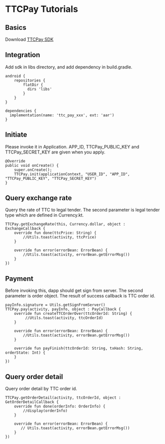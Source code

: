 # TTCPay Tutorials

## Basics

Download [TTCPay SDK](https://github.com/TTCECO/TTCSDK_Android/releases)

## Integration
Add sdk in libs directory, and add dependency in build.gradle.

```
android {
	repositories {
    	flatDir {
      	  dirs 'libs'
    	}
	}
}

dependencies {
  implementation(name: 'ttc_pay_xxx', ext: 'aar')
}

```
## Initiate
Please invoke it in Application. APP\_ID, TTCPay\_PUBLIC\_KEY and TTCPay\_SECRET\_KEY are given when you apply.

```
@Override
public void onCreate() {
    super.onCreate();
    TTCPay.init(applicationContext, "USER_ID", "APP_ID", "TTCPay_PUBLIC_KEY", "TTCPay_SECRET_KEY")
}
```
## Query exchange rate
Query the rate of TTC to legal tender. The second parameter is legal tender type which are defined in Currency.kt.

```
TTCPay.getExchangeRate(this, Currency.dollar, object : ExchangeCallback {
    override fun done(ttcPrice: String) {
        //Utils.toast(activity, ttcPrice)
    }

    override fun error(errorBean: ErrorBean) {
        //Utils.toast(activity, errorBean.getErrorMsg())
    }
})
```
## Payment
Before invoking this, dapp should get sign from server. The second parameter is order object. The result of success callback is TTC order id.

```
payInfo.signature = Utils.getSignFromServer()
TTCPay.pay(activity, payInfo, object : PayCallback {
    override fun createTTCOrderOver(ttcOrderId: String) {
         //Utils.toast(activity, ttcOrderId)
    }

    override fun error(errorBean: ErrorBean) {
        //Utils.toast(activity, errorBean.getErrorMsg())
    }

    override fun payFinish(ttcOrderId: String, txHash: String, orderState: Int) {
    }
})
```
## Query order detail
Query order detail by TTC order id.

```
TTCPay.getOrderDetail(activity, ttcOrderId, object : GetOrderDetailCallback {
    override fun done(orderInfo: OrderInfo) {
        //display(orderInfo)
    }

    override fun error(errorBean: ErrorBean) {
       // Utils.toast(activity, errorBean.getErrorMsg())
    }
})
```

